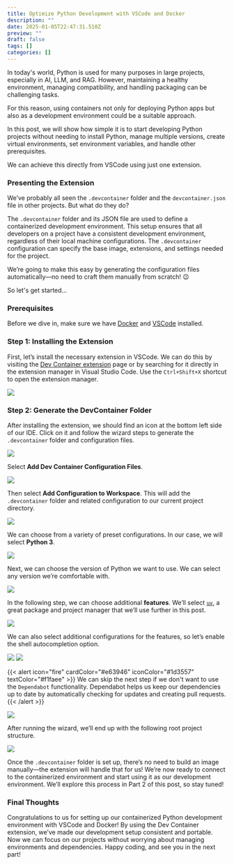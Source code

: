 ```yaml
---
title: Optimize Python Development with VSCode and Docker
description: ""
date: 2025-01-05T22:47:31.510Z
preview: ""
draft: false
tags: []
categories: []
---
```


In today's world, Python is used for many purposes in large projects, especially in AI, LLM, and RAG. However, maintaining a healthy environment, managing compatibility, and handling packaging can be challenging tasks.

For this reason, using containers not only for deploying Python apps but also as a development environment could be a suitable approach.

In this post, we will show how simple it is to start developing Python projects without needing to install Python, manage multiple versions, create virtual environments, set environment variables, and handle other prerequisites.

We can achieve this directly from VSCode using just one extension.

### Presenting the Extension
We’ve probably all seen the `.devcontainer` folder and the `devcontainer.json` file in other projects. But what do they do?

The `.devcontainer` folder and its JSON file are used to define a containerized development environment. This setup ensures that all developers on a project have a consistent development environment, regardless of their local machine configurations. The `.devcontainer` configuration can specify the base image, extensions, and settings needed for the project.

We’re going to make this easy by generating the configuration files automatically—no need to craft them manually from scratch! 😉

So let's get started...

### Prerequisites
Before we dive in, make sure we have [Docker](https://docs.docker.com/get-docker/) and [VSCode](https://code.visualstudio.com/download) installed.

### Step 1: Installing the Extension
First, let’s install the necessary extension in VSCode. We can do this by visiting the [Dev Container extension](https://marketplace.visualstudio.com/items?itemName=ms-vscode-remote.remote-containers) page or by searching for it directly in the extension manager in Visual Studio Code. Use the `Ctrl+Shift+X` shortcut to open the extension manager.

![](/images/post1/im1.png)

### Step 2: Generate the DevContainer Folder
After installing the extension, we should find an icon at the bottom left side of our IDE. Click on it and follow the wizard steps to generate the `.devcontainer` folder and configuration files.

![](/images/post1/im2.png)

Select **Add Dev Container Configuration Files**.

![](/images/post1/im3.png)

Then select **Add Configuration to Workspace**. This will add the `.devcontainer` folder and related configuration to our current project directory.

![](/images/post1/im4.png)

We can choose from a variety of preset configurations. In our case, we will select **Python 3**.

![](/images/post1/im5.png)

Next, we can choose the version of Python we want to use. We can select any version we’re comfortable with.

![](/images/post1/im6.png)

In the following step, we can choose additional **features**. We’ll select [`uv`](https://docs.astral.sh/uv/), a great package and project manager that we’ll use further in this post.

![](/images/post1/im7.png)

We can also select additional configurations for the features, so let’s enable the shell autocompletion option.

![](/images/post1/im8.png)
![](/images/post1/im9.png)

{{< alert icon="fire" cardColor="#e63946" iconColor="#1d3557" textColor="#f1faee" >}}
We can skip the next step if we don't want to use the `Dependabot` functionality. Dependabot helps us keep our dependencies up to date by automatically checking for updates and creating pull requests.
{{< /alert >}}

![](/images/post1/im10.png)

After running the wizard, we’ll end up with the following root project structure.

![](/images/post1/im13.png)

Once the `.devcontainer` folder is set up, there’s no need to build an image manually—the extension will handle that for us! We’re now ready to connect to the containerized environment and start using it as our development environment. We’ll explore this process in Part 2 of this post, so stay tuned!

### Final Thoughts

Congratulations to us for setting up our containerized Python development environment with VSCode and Docker! By using the Dev Container extension, we’ve made our development setup consistent and portable. Now we can focus on our projects without worrying about managing environments and dependencies. Happy coding, and see you in the next part!
